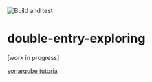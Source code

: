 ![Build and test](https://github.com/kyogeti/double-entry-exploring/actions/workflows/dotnet.yml/badge.svg)

# double-entry-exploring

[work in progress]

[sonarqube tutorial](https://docs.sonarqube.org/latest/setup/get-started-2-minutes/)
